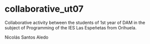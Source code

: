# collaborative_ut07

Collaborative activity between the students of 1st year of DAM in the subject of Programming of the IES Las Espeñetas from Orihuela.

Nicolás Santos Aledo

